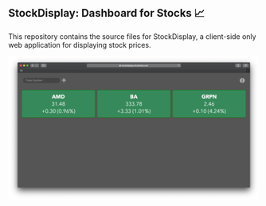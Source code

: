 ## StockDisplay: Dashboard for Stocks 📈

This repository contains the source files for StockDisplay, a client-side only web application for displaying stock prices.

![Screenshot](screenshots/screenshot.png)
